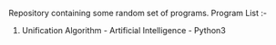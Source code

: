 Repository containing some random set of programs.
Program List :- 
1. Unification Algorithm - Artificial Intelligence - Python3
